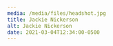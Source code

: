 ```yaml
---
media: /media/files/headshot.jpg
title: Jackie Nickerson
alt: Jackie Nickerson
date: 2021-03-04T12:34:00-0500
---
```

